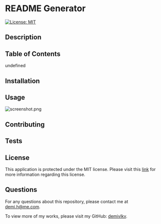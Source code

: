 
# README Generator
[![License: MIT](https://img.shields.io/badge/License-MIT-yellow)](https://opensource.org/licenses/MIT)

## Description


## Table of Contents
undefined

## Installation


## Usage


![screenshot.png](/../main/assets/images/screenshot.png)

## Contributing


## Tests


## License
This application is protected under the MIT license. Please visit this [link](https://choosealicense.com/licenses/mit/) for more information regarding this license.

## Questions
For any questions about this repository, please contact me at [demi.h@me.com](mailto:demi.h@me.com).

To view more of my works, please visit my GitHub: [demivlkv](https://github.com/demivlkv).
  